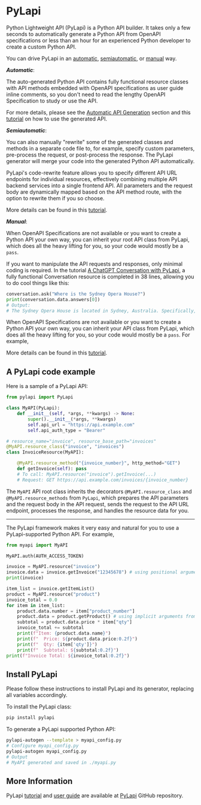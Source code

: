 # PyLapi

Python Lightweight API (PyLapi) is a Python API builder. It takes only a few seconds to automatically generate a Python API from OpenAPI specifications or less than an hour for an experienced Python developer to create a custom Python API.

You can drive PyLapi in an [automatic](./tutorials/2.%20How%20to%20use%20a%20PyLapi%20API.ipynb), [semiautomatic](./tutorials/5.%20PyLapi%20Generator%20Automation.ipynb), or [manual](./tutorials/3.%20A%20ChatGPT%20Conversation%20with%20PyLapi.ipynb) way.

***Automatic***:

The auto-generated Python API contains fully functional resource classes with API methods embedded with OpenAPI specifications as user guide inline comments, so you don't need to read the lengthy OpenAPI Specification to study or use the API.

For more details, please see the [Automatic API Generation](#automatic-api-generation) section and this [tutorial](./tutorials/2.%20How%20to%20use%20a%20PyLapi%20API.ipynb) on how to use the generated API.

***Semiautomatic***:

You can also manually "rewrite" some of the generated classes and methods in a separate code file to, for example, specify custom parameters, pre-process the request, or post-process the response. The PyLapi generator will merge your code into the generated Python API automatically.

PyLapi's code-rewrite feature allows you to specify different API URL endpoints for individual resources, effectively combining multiple API backend services into a single frontend API. All parameters and the request body are dynamically mapped based on the API method route, with the option to rewrite them if you so choose.

More details can be found in this [tutorial](./tutorials/5.%20PyLapi%20Generator%20Automation.ipynb).

***Manual***:

When OpenAPI Specifications are not available or you want to create a Python API your own way, you can inherit your root API class from PyLapi, which does all the heavy lifting for you, so your code would mostly be a `pass`.

If you want to manipulate the API requests and responses, only minimal coding is required. In the tutorial [A ChatGPT Conversation with PyLapi](./tutorials/3.%20A%20ChatGPT%20Conversation%20with%20PyLapi.ipynb), a fully functional Conversation resource is completed in 38 lines, allowing you to do cool things like this:

```python
conversation.ask("Where is the Sydney Opera House?")
print(conversation.data.answers[0])
# Output:
# The Sydney Opera House is located in Sydney, Australia. Specifically, it is situated on Bennelong Point in the Sydney Harbour, close to the Sydney Harbour Bridge.
```

When OpenAPI Specifications are not available or you want to create a Python API your own way, you can inherit your API class from PyLapi, which does all the heavy lifting for you, so your code would mostly be a `pass`. For example,

More details can be found in this [tutorial](./tutorials/3.%20A%20ChatGPT%20Conversation%20with%20PyLapi.ipynb).


## A PyLapi code example

Here is a sample of a PyLapi API:

```python
from pylapi import PyLapi

class MyAPI(PyLapi):
    def __init__(self, *args, **kwargs) -> None:
        super().__init__(*args, **kwargs)
        self.api_url = "https://api.example.com"
        self.api_auth_type = "Bearer"

# resource_name="invoice", resource_base_path="invoices"
@MyAPI.resource_class("invoice", "invoices")
class InvoiceResource(MyAPI):

    @MyAPI.resource_method("{invoice_number}", http_method="GET")
    def getInvoice(self): pass
    # To call: MyAPI.resource("invoice").getInvoice(...)
    # Request: GET https://api.example.com/invoices/{invoice_number}
```

The `MyAPI` API root class inherits the decorators `@MyAPI.resource_class` and `@MyAPI.resource_methods` from `PyLapi`, which prepares the API parameters and the request body in the API request, sends the request to the API URL endpoint, processes the response, and handles the resource data for you.

---
The PyLapi framework makes it very easy and natural for you to use a PyLapi-supported Python API. For example,

```python
from myapi import MyAPI

MyAPI.auth(AUTH_ACCESS_TOKEN)

invoice = MyAPI.resource("invoice")
invoice.data = invoice.getInvoice("12345678") # using positional arguments
print(invoice)

item_list = invoice.getItemList()
product = MyAPI.resource("product")
invoice_total = 0.0
for item in item_list:
    product.data.number = item["product_number"]
    product.data = product.getProduct() # using implicit arguments from product.data
    subtotal = product.data.price * item["qty"]
    invoice_total += subtotal
    print(f"Item: {product.data.name}")
    print(f"  Price: ${product.data.price:0.2f}")
    print(f"  Qty: {item['qty']}")
    print(f"  Subtotal: ${subtotal:0.2f}")
print(f"Invoice Total: ${invoice_total:0.2f}")
```

## Install PyLapi

Please follow these instructions to install PyLapi and its generator, replacing all variables accordingly.

To install the PyLapi class:
```bash
pip install pylapi
```

To generate a PyLapi supported Python API:

```bash
pylapi-autogen --template > myapi_config.py
# Configure myapi_config.py
pylapi-autogen myapi_config.py
# Output
# MyAPI generated and saved in ./myapi.py
```

## More Information

PyLapi [tutorial](https://github.com/jackyko8/pylapi/blob/main/tutorials) and [user guide](https://github.com/jackyko8/pylapi/blob/main/user_guide) are available at [PyLapi](https://github.com/jackyko8/pylapi) GitHub repository.
